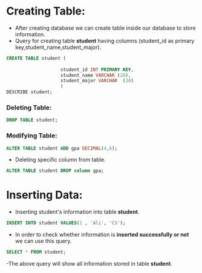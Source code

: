 # Creating Table:
- After creating database we can create table inside our database to store information.  
- Query for creating table **student** having columns (student_id as primary key,student_name,student_major).
```  SQL 
CREATE TABLE student ( 
 
                    student_id INT PRIMARY KEY, 
                    student_name VARCHAR (20), 
                    student_major VARCHAR  (20) 
                    )
DESCRIBE student;
```

### Deleting Table:
``` SQL
DROP TABLE student;
```

### Modifying Table:
``` SQL
ALTER TABLE student ADD gpa DECIMAL(4,6);
```

- Deleting specific column from table.  

``` SQL 
ALTER TABLE student DROP column gpa;
```

# Inserting Data:
- Inserting student's information into table **student**.    
``` SQL
INSERT INTO student VALUES(1 , 'Ali', 'CS');
```
- In order to check whether information is **inserted successfully or not** we can use this query.  
``` SQL 
SELECT * FROM student;
```
-The above query will show all information stored in table **student**.  

